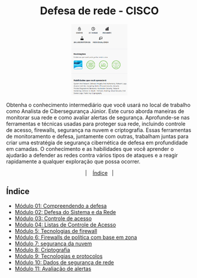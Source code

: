 
<h1 align="center"> Defesa de rede - CISCO </h1>

<p align="center">
<img alt="" src="/ASSETS/defesaDeRedes-CISCO.png"width="30%">
</p>


<P> Obtenha o conhecimento intermediário que você usará no local de trabalho como Analista de Cibersegurança Júnior. Este curso aborda maneiras de monitorar sua rede e como avaliar alertas de segurança. Aprofunde-se nas ferramentas e técnicas usadas para proteger sua rede, incluindo controle de acesso, firewalls, segurança na nuvem e criptografia. Essas ferramentas de monitoramento e defesa, juntamente com outras, trabalham juntas para criar uma estratégia de segurança cibernética de defesa em profundidade em camadas. O conhecimento e as habilidades que você aprender o ajudarão a defender as redes contra vários tipos de ataques e a reagir rapidamente a qualquer exploração que possa ocorrer. </P>

<p align="center">
  &nbsp;&nbsp;&nbsp;|&nbsp;&nbsp;&nbsp;
      <a href="#-indice">Índice</a>&nbsp;&nbsp;&nbsp;|&nbsp;&nbsp;&nbsp;
</p>

## Índice
- [Módulo 01: Compreendendo a defesa](https://github.com/fernandadiasm/notes.log/tree/main/CYBERSECURITY/Defesa%20de%20rede%20-%20CISCO/01%20-%20Compreendendo%20a%20defesa)
- [Módulo 02: Defesa do Sistema e da Rede]()
- [Módulo 03: Controle de acesso]()
- [Módulo 04: Listas de Controle de Acesso]()
- [Módulo 5: Tecnologias de firewall]()
- [Módulo 6: Firewalls de política com base em zona]()
- [Módulo 7: segurança da nuvem]()
- [Módulo 8: Criptografia]()
- [Módulo 9: Tecnologias e protocolos]()
- [Módulo 10: Dados de segurança de rede]()
- [Módulo 11: Avaliação de alertas]()